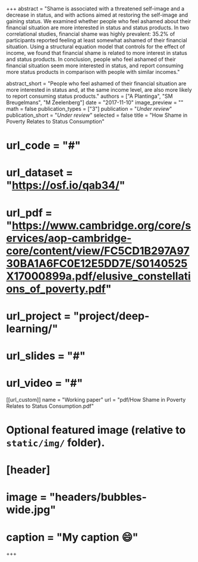 +++
abstract = "Shame is associated with a threatened self-image and a decrease in status, and with actions aimed at restoring the self-image and gaining status. We examined whether people who feel ashamed about their financial situation are more interested in status and status products. In two correlational studies, financial shame was highly prevalent: 35.2% of participants reported feeling at least somewhat ashamed of their financial situation. Using a structural equation model that controls for the effect of income, we found that financial shame is related to more interest in status and status products. In conclusion, people who feel ashamed of their financial situation seem more interested in status, and report consuming more status products in comparison with people with similar incomes."

abstract_short = "People who feel ashamed of their financial situation are more interested in status and, at the same income level, are also more likely to report consuming status products."
authors = ["A Plantinga", "SM Breugelmans", "M Zeelenberg"]
date = "2017-11-10"
image_preview = ""
math = false
publication_types = ["3"]
publication = "*Under review*"
publication_short = "*Under review*"
selected = false
title = "How Shame in Poverty Relates to Status Consumption"
# url_code = "#"
# url_dataset = "https://osf.io/qab34/"
# url_pdf = "https://www.cambridge.org/core/services/aop-cambridge-core/content/view/FC5CD1B297A9730BA1A6FC0E12E5DD7E/S0140525X17000899a.pdf/elusive_constellations_of_poverty.pdf"
# url_project = "project/deep-learning/"
# url_slides = "#"
# url_video = "#"

[[url_custom]]
name = "Working paper"
url = "pdf/How Shame in Poverty Relates to Status Consumption.pdf"

# Optional featured image (relative to `static/img/` folder).
# [header]
# image = "headers/bubbles-wide.jpg"
# caption = "My caption :smile:"

+++

<!-- More detail can easily be written here using *Markdown* and $\rm \LaTeX$ math code. -->
